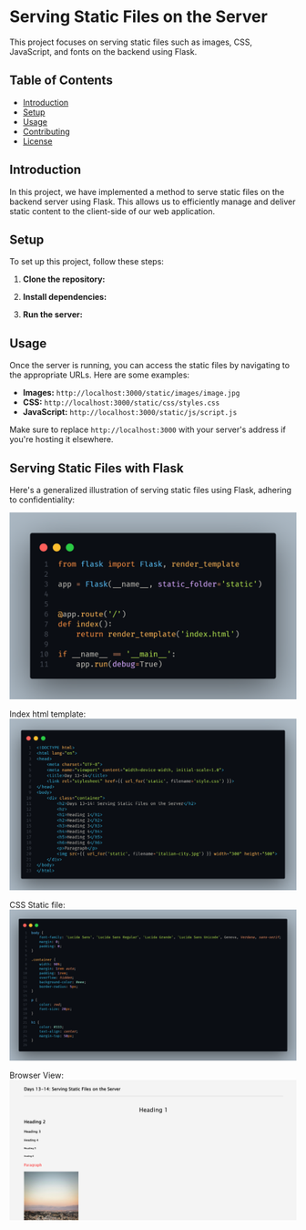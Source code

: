 # Serving Static Files on the Server

This project focuses on serving static files such as images, CSS, JavaScript, and fonts on the backend using Flask.

## Table of Contents

- [Introduction](#introduction)
- [Setup](#setup)
- [Usage](#usage)
- [Contributing](#contributing)
- [License](#license)

## Introduction

In this project, we have implemented a method to serve static files on the backend server using Flask. This allows us to efficiently manage and deliver static content to the client-side of our web application.

## Setup

To set up this project, follow these steps:

1. **Clone the repository:**

2. **Install dependencies:**

3. **Run the server:**

## Usage

Once the server is running, you can access the static files by navigating to the appropriate URLs. Here are some examples:

- **Images:** `http://localhost:3000/static/images/image.jpg`
- **CSS:** `http://localhost:3000/static/css/styles.css`
- **JavaScript:** `http://localhost:3000/static/js/script.js`

Make sure to replace `http://localhost:3000` with your server's address if you're hosting it elsewhere.


## Serving Static Files with Flask
Here's a generalized illustration of serving static files using Flask, adhering to confidentiality:

![Flask entry](./app/static/entrycode.png)

Index html template:
![HTML template](./app/static/html_markup.png)

CSS Static file:
![Css File](./app/static/css_markup.png)

Browser View:
![Browser Result](./app/static/output.png)

